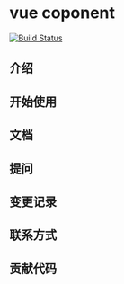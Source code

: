 # vue coponent

[![Build Status](https://travis-ci.com/Willworkgogogo/gulu.svg?branch=master)](https://travis-ci.com/Willworkgogogo/gulu)

## 介绍

## 开始使用

## 文档

## 提问

## 变更记录

## 联系方式

## 贡献代码
